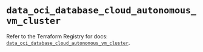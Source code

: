 # `data_oci_database_cloud_autonomous_vm_cluster`

Refer to the Terraform Registry for docs: [`data_oci_database_cloud_autonomous_vm_cluster`](https://registry.terraform.io/providers/oracle/oci/6.18.0/docs/data-sources/database_cloud_autonomous_vm_cluster).
